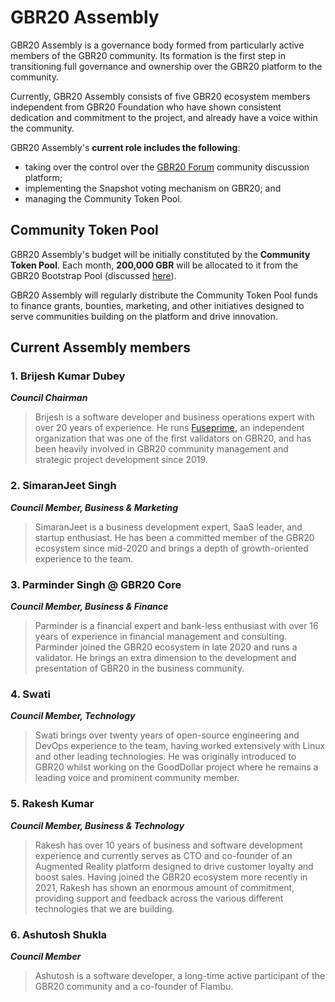 # GBR20 Assembly

GBR20 Assembly is a governance body formed from particularly active members of the GBR20 community. Its formation is the first step in transitioning full governance and ownership over the GBR20 platform to the community. &#x20;

Currently, GBR20 Assembly consists of five GBR20 ecosystem members independent from GBR20 Foundation who have shown consistent dedication and commitment to the project, and already have a voice within the community.

GBR20 Assembly's **current role includes the following**:&#x20;

* taking over the control over the [GBR20 Forum](https://forum.gbrscan.com/) community discussion platform;
* implementing the Snapshot voting mechanism on GBR20; and
* managing the Community Token Pool.

## Community Token Pool

GBR20 Assembly's budget will be initially constituted by the **Community Token Pool**. Each month, **200,000 GBR** will be allocated to it from the GBR20 Bootstrap Pool (discussed [here](https://docs.gbrscan.com/general/fuse-token/fuse-supply-and-current-distribution)).

GBR20 Assembly will regularly distribute the Community Token Pool funds to finance grants, bounties, marketing, and other initiatives designed to serve communities building on the platform and drive innovation. &#x20;

## Current Assembly members

### **1. Brijesh Kumar Dubey** <a href="#b624" id="b624"></a>

_**Council Chairman**_

> Brijesh is a software developer and business operations expert with over 20 years of experience. He runs [Fuseprime](https://fuseprime.com/)**,** an independent organization that was one of the first validators on GBR20, and has been heavily involved in GBR20 community management and strategic project development since 2019.

### **2. SimaranJeet Singh** <a href="#1b91" id="1b91"></a>

_**Council Member, Business & Marketing**_

> SimaranJeet is a business development expert, SaaS leader, and startup enthusiast. He has been a committed member of the GBR20 ecosystem since mid-2020 and brings a depth of growth-oriented experience to the team.

### **3. Parminder Singh @ GBR20 Core** <a href="#2105" id="2105"></a>

_**Council Member, Business & Finance**_

> Parminder is a financial expert and bank-less enthusiast with over 16 years of experience in financial management and consulting. Parminder joined the GBR20 ecosystem in late 2020 and runs a validator. He brings an extra dimension to the development and presentation of GBR20 in the business community.

### **4. Swati** <a href="#41a8" id="41a8"></a>

_**Council Member, Technology**_

> Swati brings over twenty years of open-source engineering and DevOps experience to the team, having worked extensively with Linux and other leading technologies. He was originally introduced to GBR20 whilst working on the GoodDollar project where he remains a leading voice and prominent community member.

### **5. Rakesh Kumar** <a href="#bce2" id="bce2"></a>

_**Council Member, Business & Technology**_

> Rakesh has over 10 years of business and software development experience and currently serves as CTO and co-founder of an Augmented Reality platform designed to drive customer loyalty and boost sales. Having joined the GBR20 ecosystem more recently in 2021, Rakesh has shown an enormous amount of commitment, providing support and feedback across the various different technologies that we are building.



### **6. Ashutosh Shukla** <a href="#b624" id="b624"></a>

_**Council Member**_

> Ashutosh is a software developer, a long-time active participant of the GBR20 community and a co-founder of Flambu.&#x20;
